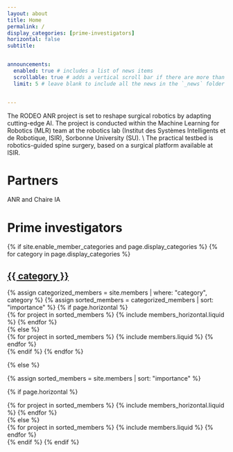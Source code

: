 ```yaml
---
layout: about
title: Home
permalink: /
display_categories: [prime-investigators]
horizontal: false
subtitle: 


announcements:
  enabled: true # includes a list of news items
  scrollable: true # adds a vertical scroll bar if there are more than 3 news items
  limit: 5 # leave blank to include all the news in the `_news` folder


---
```


The RODEO ANR project is set to reshape surgical robotics by adapting cutting-edge AI. The project is conducted within the Machine Learning for Robotics (MLR) team at the  robotics lab (Institut des Systèmes Intelligents et de Robotique, ISIR), Sorbonne University (SU). \\
The practical testbed is robotics-guided spine surgery, based on a surgical platform available at ISIR.

# Partners 

ANR and Chaire IA


# Prime investigators
<div class="members">
{% if site.enable_member_categories and page.display_categories %}
  <!-- Display categorized members -->
  {% for category in page.display_categories %}
  <a id="{{ category }}" href=".#{{ category }}">
    <h2 class="category">{{ category }}</h2>
  </a>
  {% assign categorized_members = site.members | where: "category", category %}
  {% assign sorted_members = categorized_members | sort: "importance" %}
  <!-- Generate cards for each project -->
  {% if page.horizontal %}
  <div class="container">
    <div class="row row-cols-1 row-cols-md-2">
    {% for project in sorted_members %}
      {% include members_horizontal.liquid %}
    {% endfor %}
    </div>
  </div>
  {% else %}
  <div class="row row-cols-1 row-cols-md-3">
    {% for project in sorted_members %}
      {% include members.liquid %}
    {% endfor %}
  </div>
  {% endif %}
  {% endfor %}

{% else %}

<!-- Display members without categories -->

{% assign sorted_members = site.members | sort: "importance" %}

  <!-- Generate cards for each project -->

{% if page.horizontal %}

  <div class="container">
    <div class="row row-cols-1 row-cols-md-2">
    {% for project in sorted_members %}
      {% include members_horizontal.liquid %}
    {% endfor %}
    </div>
  </div>
  {% else %}
  <div class="row row-cols-1 row-cols-md-3">
    {% for project in sorted_members %}
      {% include members.liquid %}
    {% endfor %}
  </div>
  {% endif %}
{% endif %}
</div>

